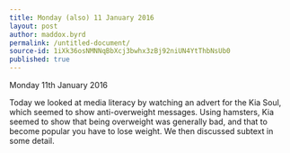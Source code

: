 ```yaml
---
title: Monday (also) 11 January 2016
layout: post
author: maddox.byrd
permalink: /untitled-document/
source-id: 1iXk36osNMNNqBbXcj3bwhx3zBj92niUN4YtThbNsUb0
published: true
---
```

Monday 11th January 2016

Today we looked at media literacy by watching an advert for the Kia Soul, which seemed to show anti-overweight messages. Using hamsters, Kia seemed to show that being overweight was generally bad, and that to become popular you have to lose weight. We then discussed subtext in some detail.


